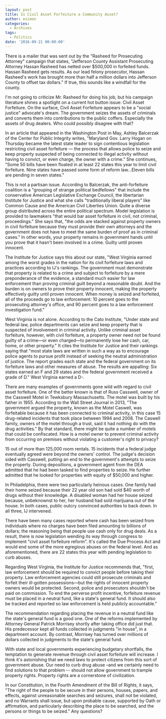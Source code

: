 ```yaml
---
layout: post
title: Is Civil Asset Forfeiture a Community Asset?
author: esimon
categories:
  - Archives
tags:
  - Politics
date: '2016-09-21 00:00:00'
---
```

There is a mailer that was sent out by the "Rasheed for Prosecuting Attorney" campaign that states, "Jefferson County Assistant Prosecuting Attorney Hassan Rasheed has netted over $500,000 in forfeited funds. Hassan Rasheed gets results. As our lead felony prosecutor, Hassan Rasheed's work has brought more than half a million dollars into Jefferson County to offset tax dollars." If true, this sounds like a windfall for the county. 

I'm not going to criticize Mr. Rasheed for doing his job, but his campaign literature shines a spotlight on a current hot button issue: Civil Asset Forfeiture. On the surface, Civil Asset Forfeiture appears to be a "social justice" advocate's dream. The government seizes the assets of criminals and converts them into contributions to the public coffers. Especially the assets of drug dealers. Who could possibly disagree with that?

In an article that appeared in the Washington Post in May, Ashley Balcerzak of the Center for Public Integrity writes, "Maryland Gov. Larry Hogan on Thursday became the latest state leader to sign contentious legislation restricting civil asset forfeiture — the process that allows police to seize and keep property suspected of being connected to illegal activity without having to convict, or even charge, the owner with a crime." She continues, "Some 50 bills have been floated in at least 22 states this year to limit civil forfeiture. Nine states have passed some form of reform law…Eleven bills are pending in seven states."

This is not a partisan issue. According to Balcerzak, the anti-forfeiture coalition is a "grouping of strange political bedfellows" that include the conservative American Legislative Exchange Council, the libertarian Institute for Justice and what she calls "traditionally liberal players" like Common Cause and the American Civil Liberties Union. Quite a diverse group distributed across the entire political spectrum. Model legislation is provided to lawmakers "that would bar asset forfeiture in civil, not criminal, proceedings." She says that, "the odds are stacked against property owners in civil forfeiture because they must provide their own attorneys and the government does not have to meet the same burden of proof as in criminal cases." In other words, your property remains in government hands until you prove that it hasn't been involved in a crime. Guilty until proven innocent. 

The Institute for Justice says this about our state, "West Virginia earned among the worst grades in the nation for its civil forfeiture laws and practices according to IJ's rankings. The government must demonstrate that property is related to a crime and subject to forfeiture by a mere preponderance of the evidence, a standard much easier for law enforcement than proving criminal guilt beyond a reasonable doubt. And the burden is on owners to prove their property innocent, making the property effectively guilty until proven innocent. When money is seized and forfeited, all of the proceeds go to law enforcement: 10 percent goes to the prosecuting attorney's office, and 90 percent goes to a law enforcement investigation fund."

West Virginia is not alone. According to the Cato Institute, "Under state and federal law, police departments can seize and keep property that is suspected of involvement in criminal activity. Unlike criminal asset forfeiture, however, with civil forfeiture, a property owner need not be found guilty of a crime—or even charged—to permanently lose her cash, car, home, or other property." It cites the Institute for Justice and their rankings saying that "most state laws are written in such a way as to encourage police agents to pursue profit instead of seeking the neutral administration of justice. The report grades each state and the federal government on its forfeiture laws and other measures of abuse. The results are appalling: Six states earned an F and 29 states and the federal government received a grade of D." West Virginia earned a D-. 

There are many examples of governments gone wild with regard to civil asset forfeiture. One of the better known is that of Russ Casswell, owner of the Casswell Motel in Tewksbury Massachusetts. The motel was built by his father in 1955. According to the Wall Street Journal in 2013, "The government argued the property, known as the Motel Caswell, was forfeitable because it has been connected to criminal activity, in this case 15 drug-related incidents that took place between 1994 and 2008. The Caswell family, owners of the motel through a trust, said it had nothing do with the drug activities." By that standard, there might be quite a number of motels that could be confiscated. How is a motel owner to prevent criminal activity from occurring on premises without violating a customer's right to privacy? 

15 out of more than 125,000 room rentals. 15 incidents that a federal judge eventually agreed were beyond the owners' control. The judge's decision sided with Casswell, putting an end to the government's attempts to seize the property. During depositions, a government agent from the DEA admitted that he had been tasked to find properties to seize. He further admitted that he looked for properties with equity of $50,000 and higher. 

In Philadelphia, there were two particularly heinous cases. One family had their home seized because their 22 year old son had sold $40 worth of drugs without their knowledge. A disabled woman had her house seized because, unbeknownst to her, her husband had sold marijuana out of the house. In both cases, public outcry convinced authorities to back down. In all three, IJ intervened. 

There have been many cases reported where cash has been seized from individuals where no charges have been filed amounting to billions of dollars; the reasoning being that people use cash only for drug deals. As a result, there is now legislation wending its way through congress to implement "civil asset forfeiture reform". It's called the Due Process Act and would end some of the more egregious abuses on the federal level. And as aforementioned, there are 22 states this year with pending legislation to curb abuses. 

Regarding West Virginia, the Institute for Justice recommends that, "first, law enforcement should be required to convict people before taking their property. Law enforcement agencies could still prosecute criminals and forfeit their ill-gotten possessions—but the rights of innocent property owners would be protected. Second, police and prosecutors shouldn't be paid on commission. To end the perverse profit incentive, forfeiture revenue must be placed in a neutral fund, like a state's general fund. It should also be tracked and reported so law enforcement is held publicly accountable."

The recommendation regarding placing the revenue in a neutral fund like the state's general fund is a good one. One of the reforms implemented by Attorney General Patrick Morrisey shortly after taking office did just that. His predecessor kept all funds collected in judgments "in house", in a department account. By contrast, Morrisey has turned over millions of dollars collected in judgments to the state's general fund. 

With state and local governments experiencing budgetary shortfalls, the temptation to generate revenue through civil asset forfeiture will increase. I think it's astonishing that we need laws to protect citizens from this sort of government abuse. Our need to curb drug abuse –and we certainly need to find solutions to that problem -- should not allow government to trample property rights. Property rights are a cornerstone of civilization. 

In our Constitution, in the Fourth Amendment of the Bill of Rights, it says, "The right of the people to be secure in their persons, houses, papers, and effects, against unreasonable searches and seizures, shall not be violated, and no Warrants shall issue, but upon probable cause, supported by Oath or affirmation, and particularly describing the place to be searched, and the persons or things to be seized." Any questions?

